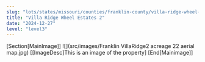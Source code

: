 ```yaml
---
slug: "lots/states/missouri/counties/franklin-county/villa-ridge-wheel-estates-2"
title: "Villa Ridge Wheel Estates 2"
date: "2024-12-27"
level: "level3"
---
```


[Section[MainImage]]
![](src/images/Franklin VillaRidge2 acreage 22  aerial  map.jpg)
[[ImageDesc]This is an image of the property]
[End[Mainimage]]

